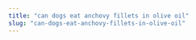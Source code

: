 ```yaml
---
title: "can dogs eat anchovy fillets in olive oil"
slug: "can-dogs-eat-anchovy-fillets-in-olive-oil"
---
```


